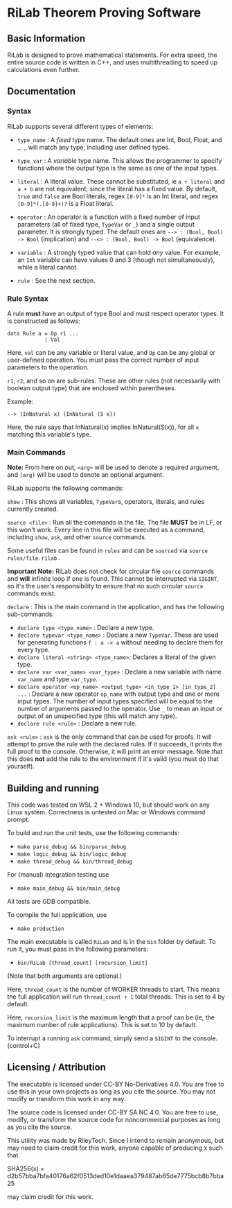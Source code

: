 # RiLab Theorem Proving Software

## Basic Information

RiLab is designed to prove mathematical statements. For extra speed, the entire source code is written in C++, and uses multithreading to speed up calculations even further.

## Documentation

### Syntax

RiLab supports several different types of elements:

- `type_name` : A *fixed* type name. The default ones are Int, Bool, Float, and _. _ will match any type, including user defined types.
- `type_var` : A *variable* type name. This allows the programmer to specify functions where the output type is the same as one of the input types.
- `literal` : A literal value. These cannot be substituted, ie `a + literal` and `a + b` are not equivalent, since the literal has a fixed value. By default, `true` and `false` are Bool literals, regex `[0-9]*` is an Int literal, and regex `[0-9]*(.[0-9]+)?` is a Float literal.

- `operator` : An operator is a function with a fixed number of input parameters (all of fixed type, `TypeVar` or `_`) and a single output parameter. It is strongly typed. The default ones are `--> : (Bool, Bool) -> Bool` (implication) and `--<> : (Bool, Bool) -> Bool` (equivalence).

- `variable` : A strongly typed value that can hold *any* value. For example, an `Int` variable can have values 0 and 3 (though not simultaneously), while a literal cannot.

- `rule` : See the next section.

### Rule Syntax

A rule **must** have an output of type Bool and must respect operator types. It is constructed as follows:

```
data Rule a = Op r1 ...
            | Val
```

Here, `val` can be any variable or literal value, and `Op` can be any global or user-defined operation. You must pass the correct number of input parameters to the operation.

`r1`, `r2`, and so on are sub-rules. These are other rules (not necessarily with boolean output type) that are enclosed within parentheses.

Example:

`--> (InNatural x) (InNatural (S x))`

Here, the rule says that InNatural(x) implies InNatural(S(x)), for all `x` matching this variable's type.

### Main Commands

**Note:** From here on out, `<arg>` will be used to denote a required argument, and `[arg]` will be used to denote an optional argument.

RiLab supports the following commands:

`show` : This shows all variables, `TypeVar`s, operators, literals, and rules currently created.

`source <file>` : Run all the commands in the file. The file **MUST** be in LF, or this won't work. Every line in this file will be executed as a command, including `show`, `ask`, and other `source` commands.

Some useful files can be found in `rules` and can be `source`d via `source rules/file.rilab` .

**Important Note:** RiLab does not check for circular file `source` commands and **will** infinite loop if one is found. This cannot be interrupted via `SIGINT`, so it's the user's responsibility to ensure that no such circular `source` commands exist.

`declare` : This is the main command in the application, and has the following sub-commands:

- `declare type <type_name>` : Declare a new type.
- `declare typevar <type_name>` : Declare a new `TypeVar`. These are used for generating functions `f : a -> a` without needing to declare them for every type.
- `declare literal <string> <type_name>`: Declares a literal of the given type.
- `declare var <var_name> <var_type>` : Declare a new variable with name `var_name` and type `var_type`.
- `declare operator <op_name> <output_type> <in_type_1> [in_type_2] ...` : Declare a new operator `op_name` with output type and one or more input types. The number of input types specified will be equal to the number of arguments passed to the operator. Use `_` to mean an input or output of an unspecified type (this will match any type).
- `declare rule <rule>` : Declare a new rule.

`ask <rule>` : `ask` is the only command that can be used for proofs. It will attempt to prove the rule with the declared rules. If it succeeds, it prints the full proof to the console. Otherwise, it will print an error message. Note that this does **not** add the rule to the environment if it's valid (you must do that yourself).

## Building and running

This code was tested on WSL 2 + Windows 10, but should work on any Linux system. Correctness is untested on Mac or Windows command prompt.

To build and run the unit tests, use the following commands:

- `make parse_debug && bin/parse_debug`
- `make logic_debug && bin/logic_debug`
- `make thread_debug && bin/thread_debug`

For (manual) integration testing use

- `make main_debug && bin/main_debug`

All tests are GDB compatible.

To compile the full application, use
- `make production`

The main executable is called `RiLab` and is in the `bin` folder by default. To run it, you must pass in the following parameters:

- `bin/RiLab [thread_count] [recursion_limit]`

(Note that both arguments are optional.)

Here, `thread_count` is the number of WORKER threads to start. This means the full application will run `thread_count + 1` total threads. This is set to 4 by default.

Here, `recursion_limit` is the maximum length that a proof can be (ie, the maximum number of rule applications). This is set to 10 by default.

To interrupt a running `ask` command, simply send a `SIGINT` to the console. (control+C)

## Licensing / Attribution

The executable is licensed under CC-BY No-Derivatives 4.0. You are free to use this in your own projects as long as you cite the source. You may not modify or transform this work in any way.

The source code is licensed under CC-BY SA NC 4.0. You are free to use, modify, or transform the source code for noncommercial purposes as long as you cite the source.

This utility was made by RileyTech. Since I intend to remain anonymous, but may need to claim credit for this work, anyone capable of producing x such that

SHA256(x) = d2b57bba7bfa40176a62f0513ded10e1daaea379487ab65de7775bcb8b7bba25

may claim credit for this work.